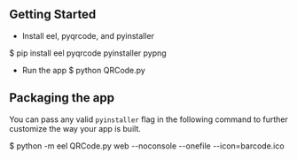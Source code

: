 

## Getting Started 
- Install eel, pyqrcode, and pyinstaller

$ pip install eel pyqrcode pyinstaller pypng
- Run the app
$ python QRCode.py

## Packaging the app
You can pass any valid `pyinstaller` flag in the following command to further customize the way your app is built.

$ python -m eel QRCode.py web --noconsole --onefile --icon=barcode.ico

